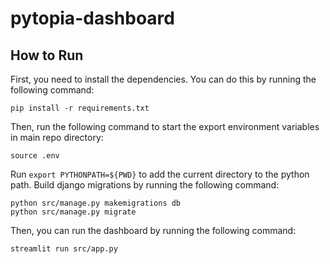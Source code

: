 # pytopia-dashboard

## How to Run

First, you need to install the dependencies. You can do this by running the following command:
```
pip install -r requirements.txt
```
Then, run the following command to start the export environment variables in main repo directory:
```
source .env
```
Run `export PYTHONPATH=${PWD}` to add the current directory to the python path.
Build django migrations by running the following command:
```
python src/manage.py makemigrations db
python src/manage.py migrate
```
Then, you can run the dashboard by running the following command:
```
streamlit run src/app.py
```
